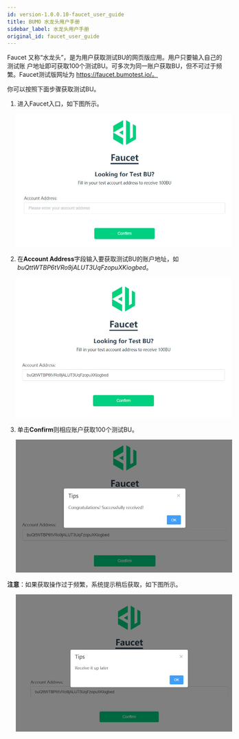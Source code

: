 ```yaml
---
id: version-1.0.0.10-faucet_user_guide
title: BUMO 水龙头用户手册
sidebar_label: 水龙头用户手册
original_id: faucet_user_guide
---
```


Faucet 又称“水龙头”，是为用户获取测试BU的网页版应用。用户只要输入自己的测试账
户地址即可获取100个测试BU。可多次为同一账户获取BU，但不可过于频繁。Faucet测试版网址为 https://faucet.bumotest.io/。

你可以按照下面步骤获取测试BU。

1. 进入Faucet入口，如下图所示。

<img src="/docs/assets/faucet_1.jpg"
     style= "margin-left: 20px">

2. 在**Account Address**字段输入要获取测试BU的账户地址，如
*buQttWTBP6tVRo9jALUT3UqFzopuXKiogbed*。

<img src="/docs/assets/faucet_2.jpg"
     style= "margin-left: 20px">

3. 单击**Confirm**则相应账户获取100个测试BU。

<img src="/docs/assets/faucet_3.jpg"
     style= "margin-left: 20px">

**注意**：如果获取操作过于频繁，系统提示稍后获取，如下图所示。

<img src="/docs/assets/faucet_4.jpg"
     style= "margin-left: 20px">